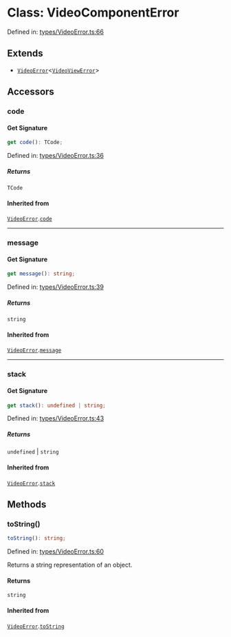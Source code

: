 # Class: VideoComponentError

Defined in: [types/VideoError.ts:66](https://github.com/TheWidlarzGroup/react-native-video-v7/blob/d4046f8eca07df9e2ec69f8007c800ebf23ec7a7/packages/react-native-video/src/core/types/VideoError.ts#L66)

## Extends

- [`VideoError`](VideoError.md)\<[`VideoViewError`](../type-aliases/VideoViewError.md)\>

## Accessors

### code

#### Get Signature

```ts
get code(): TCode;
```

Defined in: [types/VideoError.ts:36](https://github.com/TheWidlarzGroup/react-native-video-v7/blob/d4046f8eca07df9e2ec69f8007c800ebf23ec7a7/packages/react-native-video/src/core/types/VideoError.ts#L36)

##### Returns

`TCode`

#### Inherited from

[`VideoError`](VideoError.md).[`code`](VideoError.md#code)

***

### message

#### Get Signature

```ts
get message(): string;
```

Defined in: [types/VideoError.ts:39](https://github.com/TheWidlarzGroup/react-native-video-v7/blob/d4046f8eca07df9e2ec69f8007c800ebf23ec7a7/packages/react-native-video/src/core/types/VideoError.ts#L39)

##### Returns

`string`

#### Inherited from

[`VideoError`](VideoError.md).[`message`](VideoError.md#message)

***

### stack

#### Get Signature

```ts
get stack(): undefined | string;
```

Defined in: [types/VideoError.ts:43](https://github.com/TheWidlarzGroup/react-native-video-v7/blob/d4046f8eca07df9e2ec69f8007c800ebf23ec7a7/packages/react-native-video/src/core/types/VideoError.ts#L43)

##### Returns

`undefined` \| `string`

#### Inherited from

[`VideoError`](VideoError.md).[`stack`](VideoError.md#stack)

## Methods

### toString()

```ts
toString(): string;
```

Defined in: [types/VideoError.ts:60](https://github.com/TheWidlarzGroup/react-native-video-v7/blob/d4046f8eca07df9e2ec69f8007c800ebf23ec7a7/packages/react-native-video/src/core/types/VideoError.ts#L60)

Returns a string representation of an object.

#### Returns

`string`

#### Inherited from

[`VideoError`](VideoError.md).[`toString`](VideoError.md#tostring)
